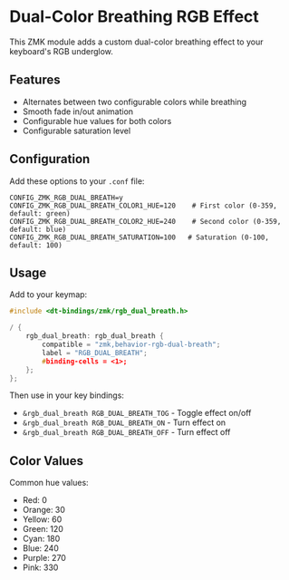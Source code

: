 # Dual-Color Breathing RGB Effect

This ZMK module adds a custom dual-color breathing effect to your keyboard's RGB underglow.

## Features

- Alternates between two configurable colors while breathing
- Smooth fade in/out animation
- Configurable hue values for both colors
- Configurable saturation level

## Configuration

Add these options to your `.conf` file:

```
CONFIG_ZMK_RGB_DUAL_BREATH=y
CONFIG_ZMK_RGB_DUAL_BREATH_COLOR1_HUE=120    # First color (0-359, default: green)
CONFIG_ZMK_RGB_DUAL_BREATH_COLOR2_HUE=240    # Second color (0-359, default: blue)  
CONFIG_ZMK_RGB_DUAL_BREATH_SATURATION=100   # Saturation (0-100, default: 100)
```

## Usage

Add to your keymap:

```c
#include <dt-bindings/zmk/rgb_dual_breath.h>

/ {
    rgb_dual_breath: rgb_dual_breath {
        compatible = "zmk,behavior-rgb-dual-breath";
        label = "RGB_DUAL_BREATH";
        #binding-cells = <1>;
    };
};
```

Then use in your key bindings:
- `&rgb_dual_breath RGB_DUAL_BREATH_TOG` - Toggle effect on/off
- `&rgb_dual_breath RGB_DUAL_BREATH_ON` - Turn effect on
- `&rgb_dual_breath RGB_DUAL_BREATH_OFF` - Turn effect off

## Color Values

Common hue values:
- Red: 0
- Orange: 30
- Yellow: 60
- Green: 120
- Cyan: 180
- Blue: 240
- Purple: 270
- Pink: 330